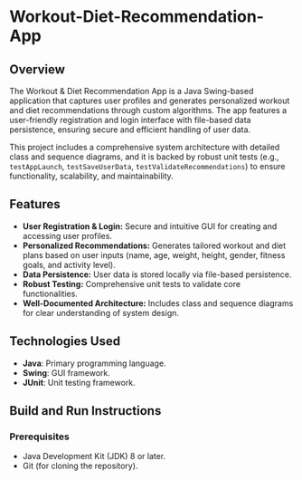 # Workout-Diet-Recommendation-App

## Overview
The Workout & Diet Recommendation App is a Java Swing-based application that captures user profiles and generates personalized workout and diet recommendations through custom algorithms. The app features a user-friendly registration and login interface with file-based data persistence, ensuring secure and efficient handling of user data.

This project includes a comprehensive system architecture with detailed class and sequence diagrams, and it is backed by robust unit tests (e.g., `testAppLaunch`, `testSaveUserData`, `testValidateRecommendations`) to ensure functionality, scalability, and maintainability.

## Features
- **User Registration & Login:** Secure and intuitive GUI for creating and accessing user profiles.
- **Personalized Recommendations:** Generates tailored workout and diet plans based on user inputs (name, age, weight, height, gender, fitness goals, and activity level).
- **Data Persistence:** User data is stored locally via file-based persistence.
- **Robust Testing:** Comprehensive unit tests to validate core functionalities.
- **Well-Documented Architecture:** Includes class and sequence diagrams for clear understanding of system design.

## Technologies Used
- **Java**: Primary programming language.
- **Swing**: GUI framework.
- **JUnit**: Unit testing framework.

## Build and Run Instructions

### Prerequisites
- Java Development Kit (JDK) 8 or later.
- Git (for cloning the repository).
